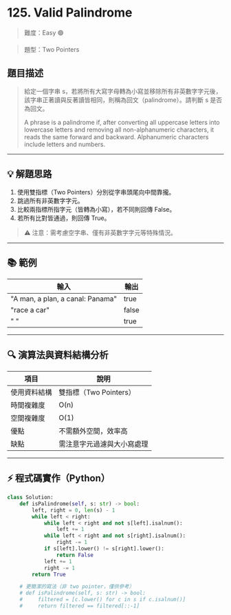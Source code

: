 # 125. Valid Palindrome

> 難度：Easy 🟢

> 題型：Two Pointers

## 題目描述
> 給定一個字串 s，若將所有大寫字母轉為小寫並移除所有非英數字字元後，該字串正著讀與反著讀皆相同，則稱為回文（palindrome）。請判斷 s 是否為回文。
>
> A phrase is a palindrome if, after converting all uppercase letters into lowercase letters and removing all non-alphanumeric characters, it reads the same forward and backward. Alphanumeric characters include letters and numbers.

---

## 💡 解題思路
1. 使用雙指標（Two Pointers）分別從字串頭尾向中間靠攏。
2. 跳過所有非英數字字元。
3. 比較兩指標所指字元（皆轉為小寫），若不同則回傳 False。
4. 若所有比對皆通過，則回傳 True。

> ⚠️ 注意：需考慮空字串、僅有非英數字字元等特殊情況。

---

## 📚 範例

| 輸入                | 輸出   |
|---------------------|--------|
| "A man, a plan, a canal: Panama" | true   |
| "race a car"         | false  |
| " "                  | true   |

---

## 🔍 演算法與資料結構分析

| 項目         | 說明                        |
|--------------|-----------------------------|
| 使用資料結構 | 雙指標（Two Pointers）      |
| 時間複雜度   | O(n)                        |
| 空間複雜度   | O(1)                        |
| 優點         | 不需額外空間，效率高        |
| 缺點         | 需注意字元過濾與大小寫處理  |

---

## ⚡ 程式碼實作（Python）

```python
class Solution:
    def isPalindrome(self, s: str) -> bool:
        left, right = 0, len(s) - 1
        while left < right:
            while left < right and not s[left].isalnum():
                left += 1
            while left < right and not s[right].isalnum():
                right -= 1
            if s[left].lower() != s[right].lower():
                return False
            left += 1
            right -= 1
        return True

    # 更簡潔的寫法（非 two pointer，僅供參考）
    # def isPalindrome(self, s: str) -> bool:
    #     filtered = [c.lower() for c in s if c.isalnum()]
    #     return filtered == filtered[::-1]
```

